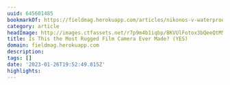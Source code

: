 ```yaml
---
uuid: 645601485
bookmarkOf: https://fieldmag.herokuapp.com/articles/nikonos-v-waterproof-film-camera-review
category: article
headImage: http://images.ctfassets.net/r7p9m4b1iqbp/BKVUlFotox3bQeeQtM5Ch/4488e38e6aedfeca39ebbf762571a09f/Christie-Fitzpatrick-nikonos-v-review-20.jpg?w=1000
title: Is This the Most Rugged Film Camera Ever Made? (YES)
domain: fieldmag.herokuapp.com
description: 
tags: []
date: '2023-01-26T19:52:49.815Z'
highlights: 
---
```




